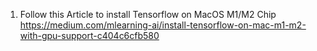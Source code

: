 1. Follow this Article to install Tensorflow on MacOS M1/M2 Chip
https://medium.com/mlearning-ai/install-tensorflow-on-mac-m1-m2-with-gpu-support-c404c6cfb580